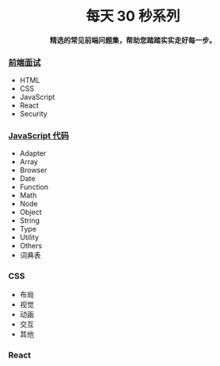 <h1 align="center">
  每天 30 秒系列
</h1>

<h4 align="center">精选的常见前端问题集，帮助您踏踏实实走好每一步。</h4>

### [前端面试](https://github.com/b3log/30-seconds-of-interviews-zh_CN/blob/master/%E5%89%8D%E7%AB%AF%E9%9D%A2%E8%AF%95.md)

*  HTML
* CSS
* JavaScript
* React
* Security

### [JavaScript 代码](https://github.com/b3log/30-seconds-of-interviews-zh_CN/blob/master/JavaScriptCode.md)

* Adapter
* Array
* Browser
*  Date
* Function
* Math
* Node
* Object
* String
* Type
* Utility
* Others
* 词典表

### CSS

* 布局
* 视觉
* 动画
* 交互
* 其他

### React
